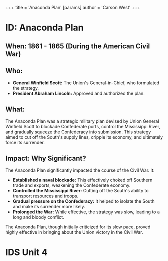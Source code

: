 +++
 title = 'Anaconda Plan'
[params]
	author = 'Carson West'
+++
# ID: Anaconda Plan 
## When:  1861 - 1865 (During the American Civil War)

## Who:  
* **General Winfield Scott:**  The Union's General-in-Chief, who formulated the strategy.
* **President Abraham Lincoln:**  Approved and authorized the plan.

## What: 
The Anaconda Plan was a strategic military plan devised by Union General Winfield Scott to blockade Confederate ports, control the Mississippi River, and gradually squeeze the Confederacy into submission.  This strategy aimed to cut off the South's supply lines, cripple its economy, and ultimately force its surrender.

## Impact: Why Significant? 
The Anaconda Plan significantly impacted the course of the Civil War. It: 

* **Established a naval blockade:** This effectively choked off Southern trade and exports, weakening the Confederate economy. 
* **Controlled the Mississippi River:**  Cutting off the South's ability to transport resources and troops.
* **Gradual pressure on the Confederacy:** It helped to isolate the South and make its surrender more likely. 
* **Prolonged the War:** While effective, the strategy was slow, leading to a long and bloody conflict. 

The Anaconda Plan, though initially criticized for its slow pace, proved highly effective in bringing about the Union victory in the Civil War. 

# IDS Unit 4